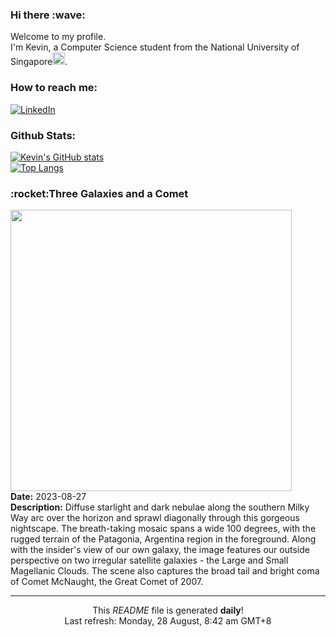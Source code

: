 <h3>Hi there :wave:</h3>

Welcome to my profile.   
I'm Kevin, a Computer Science student from the National University of Singapore<img src="https://img.icons8.com/color/96/000000/singapore-circular.png" width="20px"/>.</p>

<h3>How to reach me: </h3>
<a href="https://www.linkedin.com/in/kevin-foong/"><img alt="LinkedIn" src="https://img.shields.io/badge/linkedin-%230077B5.svg?&style=for-the-badge&logo=linkedin&logoColor=white" /></a> 

<h3>Github Stats: </h3> 

[![Kevin's GitHub stats](https://github-readme-stats.vercel.app/api?username=kevin9foong&theme=tokyonight)](https://github.com/anuraghazra/github-readme-stats) <br/>
[![Top Langs](https://github-readme-stats.vercel.app/api/top-langs/?username=kevin9foong&layout=compact&theme=tokyonight)](https://github.com/anuraghazra/github-readme-stats)

<h3>:rocket:Three Galaxies and a Comet</h3> 
<img width="450" src="https:&#x2F;&#x2F;apod.nasa.gov&#x2F;apod&#x2F;image&#x2F;2308&#x2F;cometmcnaught_druckmuller_1084.jpg" /><br/>
<b>Date:</b> 2023-08-27<br/>
<b>Description:</b> Diffuse starlight and dark nebulae along the southern Milky Way arc over the horizon and sprawl diagonally through this gorgeous nightscape. The breath-taking mosaic spans a wide 100 degrees, with the rugged terrain of the Patagonia, Argentina region in the foreground. Along with the insider&#39;s view of our own galaxy, the image features our outside perspective on two irregular satellite galaxies - the Large and Small Magellanic Clouds. The scene also captures the broad tail and bright coma of Comet McNaught, the Great Comet of 2007.<br/>

------------
<p align="center">This <i>README</i> file is generated <b>daily</b>!</br>
Last refresh: Monday, 28 August, 8:42 am GMT+8<br />